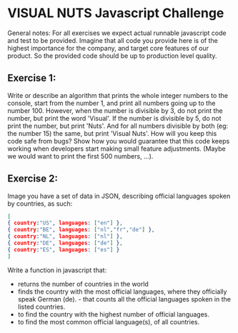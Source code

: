 # VISUAL NUTS Javascript Challenge

General notes: For all exercises we expect actual runnable javascript code and test to be
provided. Imagine that all code you provide here is of the highest importance for the company,
and target core features of our product. So the provided code should be up to production
level quality.


## Exercise 1:
Write or describe an algorithm that prints the whole integer numbers to the console, start
from the number 1, and print all numbers going up to the number 100.
However, when the number is divisible by 3, do not print the number, but print the word
'Visual'. If the number is divisible by 5, do not print the number, but print 'Nuts'. And for
all numbers divisible by both (eg: the number 15) the same, but print 'Visual Nuts'.
How will you keep this code safe from bugs? Show how you would guarantee that this code
keeps working when developers start making small feature adjustments. (Maybe we would
want to print the first 500 numbers, ...).

## Exercise 2:
Image you have a set of data in JSON, describing official languages spoken by countries,
as such:


```json 
[ 
{ country:"US", languages: ["en"] }, 
{ country:"BE", languages: ["nl","fr","de"] }, 
{ country:"NL", languages: ["nl"] }, 
{ country:"DE", languages: ["de"] }, 
{ country:"ES", languages: ["es"] } 
]
```

Write a function in javascript that:
- returns the number of countries in the world
- finds the country with the most official languages, where they officially speak German
(de). - that counts all the official languages spoken in the listed countries.
- to find the country with the highest number of official languages.
- to find the most common official language(s), of all countries.